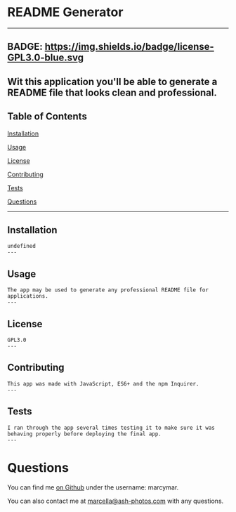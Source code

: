 
# README Generator
---
BADGE: https://img.shields.io/badge/license-GPL3.0-blue.svg
---
Wit this application you'll be able to generate a README file that looks clean and professional. 
---
## Table of Contents
[Installation](#installation)

[Usage](#usage)

[License](#license)

[Contributing](#contributing)

[Tests](#tests)

[Questions](#questions)

---

## Installation
    undefined
    ---
## Usage
    The app may be used to generate any professional README file for applications.
    ---
## License
    GPL3.0
    ---
## Contributing
    This app was made with JavaScript, ES6+ and the npm Inquirer.
    ---
## Tests
    I ran through the app several times testing it to make sure it was behaving properly before deploying the final app.
    ---
# Questions
You can find me [on Github](https://github.com/marcymar) under the username: marcymar. 

You can also contact me at marcella@ash-photos.com with any questions.
        